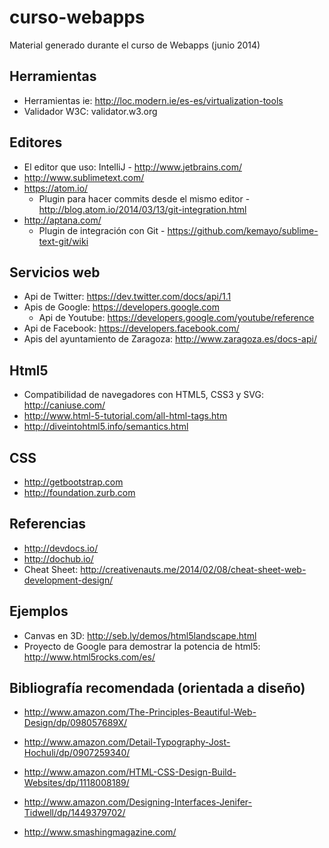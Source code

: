 curso-webapps
=============

Material generado durante el curso de Webapps (junio 2014)


Herramientas
------------
- Herramientas ie: http://loc.modern.ie/es-es/virtualization-tools
- Validador W3C: validator.w3.org

Editores
--------
- El editor que uso: IntelliJ - http://www.jetbrains.com/
- http://www.sublimetext.com/
- https://atom.io/
    - Plugin para hacer commits desde el mismo editor - http://blog.atom.io/2014/03/13/git-integration.html
- http://aptana.com/
    - Plugin de integración con Git - https://github.com/kemayo/sublime-text-git/wiki

Servicios web
-------------
- Api de Twitter: https://dev.twitter.com/docs/api/1.1
- Apis de Google: https://developers.google.com
    - Api de Youtube: https://developers.google.com/youtube/reference
- Api de Facebook: https://developers.facebook.com/
- Apis del ayuntamiento de Zaragoza: http://www.zaragoza.es/docs-api/

Html5
-----
- Compatibilidad de navegadores con HTML5, CSS3 y SVG: http://caniuse.com/
- http://www.html-5-tutorial.com/all-html-tags.htm
- http://diveintohtml5.info/semantics.html

CSS
---
- http://getbootstrap.com
- http://foundation.zurb.com

Referencias
-----------
- http://devdocs.io/
- http://dochub.io/
- Cheat Sheet: http://creativenauts.me/2014/02/08/cheat-sheet-web-development-design/

Ejemplos
--------
- Canvas en 3D: http://seb.ly/demos/html5landscape.html
- Proyecto de Google para demostrar la potencia de html5: http://www.html5rocks.com/es/

Bibliografía recomendada (orientada a diseño)
---------------------------------------------
- http://www.amazon.com/The-Principles-Beautiful-Web-Design/dp/098057689X/
- http://www.amazon.com/Detail-Typography-Jost-Hochuli/dp/0907259340/
- http://www.amazon.com/HTML-CSS-Design-Build-Websites/dp/1118008189/
- http://www.amazon.com/Designing-Interfaces-Jenifer-Tidwell/dp/1449379702/

- http://www.smashingmagazine.com/